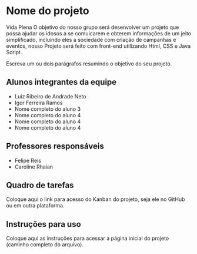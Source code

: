 # Nome do projeto
Vida Plena
O objetivo do nosso grupo será desenvolver um projeto que possa ajudar os idosos a se comuicarem e obterem informações de um jeito simplificado, incluindo eles a sociedade com criação de campanhas e eventos, nosso Projeto será feito com front-end utilizando Html, CSS e Java Script.

Escreva um ou dois parágrafos resumindo o objetivo do seu projeto.

## Alunos integrantes da equipe

* Luiz Ribeiro de Andrade Neto
* Igor Ferreira Ramos
* Nome completo do aluno 3
* Nome completo do aluno 4
* Nome completo do aluno 4
* Nome completo do aluno 4

## Professores responsáveis

* Felipe Reis
* Caroline Rhaian

## Quadro de tarefas
Coloque aqui o link para acesso do Kanban do projeto, seja ele no GitHub ou em outra plataforma.

## Instruções para uso
Coloque aqui as instruções para acessar a página inicial do projeto (caminho completo do arquivo).
